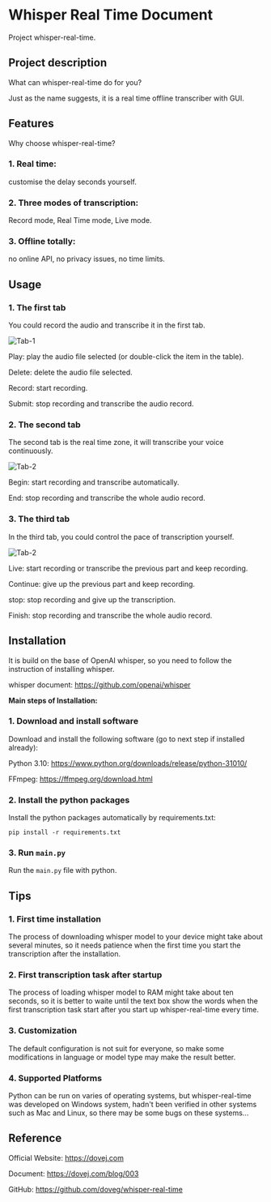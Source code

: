 # Whisper Real Time Document

Project whisper-real-time.

## Project description

What can whisper-real-time do for you?

Just as the name suggests, it is a real time offline transcriber with GUI.

## Features

Why choose whisper-real-time?

### 1. Real time:

customise the delay seconds yourself.

### 2. Three modes of transcription:

Record mode, Real Time mode, Live mode.

### 3. Offline totally:

no online API, no privacy issues, no time limits.

## Usage

### 1. The first tab

You could record the audio and transcribe it in the first tab.

![Tab-1](readme/tab-1.webp)

Play: play the audio file selected (or double-click the item in the table).

Delete: delete the audio file selected.

Record: start recording.

Submit: stop recording and transcribe the audio record.

### 2. The second tab

The second tab is the real time zone, it will transcribe your voice continuously.

![Tab-2](readme/tab-2.webp)

Begin: start recording and transcribe automatically.

End: stop recording and transcribe the whole audio record.

### 3. The third tab

In the third tab, you could control the pace of transcription yourself.

![Tab-2](readme/tab-3.webp)

Live: start recording or transcribe the previous part and keep recording.

Continue: give up the previous part and keep recording.

stop: stop recording and give up the transcription.

Finish: stop recording and transcribe the whole audio record.

## Installation

It is build on the base of OpenAI whisper, so you need to follow the instruction of installing whisper.

whisper document: https://github.com/openai/whisper

**Main steps of Installation:**

### 1. Download and install software

Download and install the following software (go to next step if installed already):

Python 3.10: https://www.python.org/downloads/release/python-31010/

FFmpeg: https://ffmpeg.org/download.html

### 2. Install the python packages

Install the python packages automatically by requirements.txt:

```shell
pip install -r requirements.txt
```

### 3. Run `main.py`

Run the `main.py` file with python.

## Tips

### 1. First time installation

The process of downloading whisper model to your device might take about several minutes, so it needs patience when the
first time you start the transcription after the installation.

### 2. First transcription task after startup

The process of loading whisper model to RAM might take about ten seconds, so it is better to waite until the text box
show the words when the first transcription task start after you start up whisper-real-time every time.

### 3. Customization

The default configuration is not suit for everyone, so make some modifications in language or model type may make the
result better.

### 4. Supported Platforms

Python can be run on varies of operating systems, but whisper-real-time was developed on Windows system, hadn't been
verified in other systems such as Mac and Linux, so there may be some bugs on these systems...

## Reference

Official Website: https://dovej.com

Document: https://dovej.com/blog/003

GitHub: https://github.com/doveg/whisper-real-time

